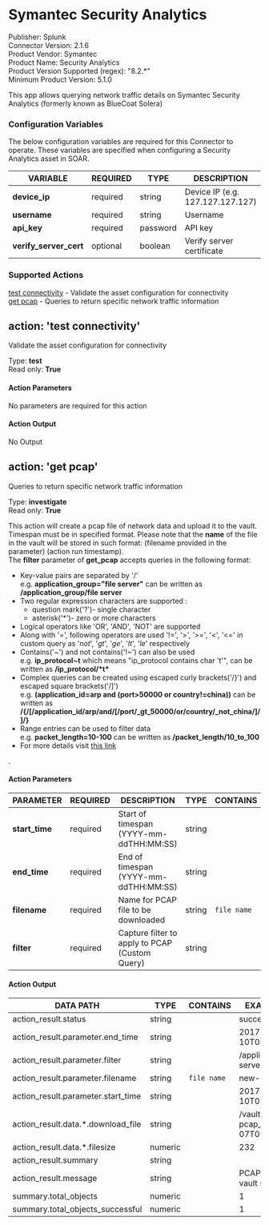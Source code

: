 [comment]: # "Auto-generated SOAR connector documentation"
# Symantec Security Analytics

Publisher: Splunk  
Connector Version: 2.1.6  
Product Vendor: Symantec  
Product Name: Security Analytics  
Product Version Supported (regex): "8.2.\*"  
Minimum Product Version: 5.1.0  

This app allows querying network traffic details on Symantec Security Analytics (formerly known as BlueCoat Solera)

### Configuration Variables
The below configuration variables are required for this Connector to operate.  These variables are specified when configuring a Security Analytics asset in SOAR.

VARIABLE | REQUIRED | TYPE | DESCRIPTION
-------- | -------- | ---- | -----------
**device_ip** |  required  | string | Device IP (e.g. 127.127.127.127)
**username** |  required  | string | Username
**api_key** |  required  | password | API key
**verify_server_cert** |  optional  | boolean | Verify server certificate

### Supported Actions  
[test connectivity](#action-test-connectivity) - Validate the asset configuration for connectivity  
[get pcap](#action-get-pcap) - Queries to return specific network traffic information  

## action: 'test connectivity'
Validate the asset configuration for connectivity

Type: **test**  
Read only: **True**

#### Action Parameters
No parameters are required for this action

#### Action Output
No Output  

## action: 'get pcap'
Queries to return specific network traffic information

Type: **investigate**  
Read only: **True**

This action will create a pcap file of network data and upload it to the vault. Timespan must be in specified format. Please note that the <b>name</b> of the file in the vault will be stored in such format: (filename provided in the parameter) (action run timestamp).<br>The <b>filter</b> parameter of <b>get_pcap</b> accepts queries in the following format:<br><ul><li>Key-value pairs are separated by '/'<br>e.g. <b>application_group="file server"</b> can be written as <b>/application_group/file server</b></li><li>Two regular expression characters are supported : <ul><li>question mark('?')- single character</li> <li>asterisk('\*')- zero or more characters</li></ul></li><li>Logical operators like 'OR', 'AND', 'NOT' are supported</li><li>Along with '=', following operators are used '!=', '>', '>=', '<', '<=' in custom query as '_not_', '_gt_', '_ge_', '_lt_', '_le_' respectively</li><li>Contains('~') and not contains('!~') can also be used <br>e.g. <b>ip_protocol~t</b> which means "ip_protocol contains char 't'",  can be written as <b>/ip_protocol/\*t\*</b> </li><li>Complex queries can be created using escaped curly brackets('/}') and escaped square brackets('/]') <br>e.g. <b>(application_id=arp and (port>50000 or country!=china))</b> can be written as <b>/{/[/application_id/arp/and/[/port/_gt_50000/or/country/_not_china/]/]/}</b> </li><li>Range entries can be used to filter data <br>e.g. <b>packet_length=10-100</b> can be written as <b>/packet_length/10_to_100</b> </li><li>For more details visit <a href="https://origin-symwisedownload.symantec.com/resources/webguides/security_analytics/7.3.2/webguide/desktop/ENG/Analytics/Filtering/wildcards_and_logical_operators.htm" target="_blank">this link</a></li></ul>.

#### Action Parameters
PARAMETER | REQUIRED | DESCRIPTION | TYPE | CONTAINS
--------- | -------- | ----------- | ---- | --------
**start_time** |  required  | Start of timespan (YYYY-mm-ddTHH:MM:SS) | string | 
**end_time** |  required  | End of timespan (YYYY-mm-ddTHH:MM:SS) | string | 
**filename** |  required  | Name for PCAP file to be downloaded | string |  `file name` 
**filter** |  required  | Capture filter to apply to PCAP (Custom Query) | string | 

#### Action Output
DATA PATH | TYPE | CONTAINS | EXAMPLE VALUES
--------- | ---- | -------- | --------------
action_result.status | string |  |   success  failed 
action_result.parameter.end_time | string |  |   2017-03-10T06:20:00 
action_result.parameter.filter | string |  |   /application_group/file server 
action_result.parameter.filename | string |  `file name`  |   new-pcap 
action_result.parameter.start_time | string |  |   2017-03-10T05:50:00 
action_result.data.\*.download_file | string |  |   /vault/tmp/new-pcap_2019-06-07T09:31:43.pcap 
action_result.data.\*.filesize | numeric |  |   232 
action_result.summary | string |  |  
action_result.message | string |  |   PCAP file written to vault successfully 
summary.total_objects | numeric |  |   1 
summary.total_objects_successful | numeric |  |   1 